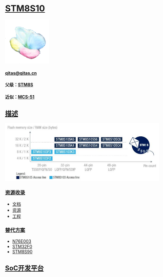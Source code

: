﻿# [STM8S10](https://github.com/sochub/STM8S10)
[![sites](SoC/SoC.png)](http://www.qitas.cn) 
####  qitas@qitas.cn
#### 父级：[STM8S](https://github.com/sochub/STM8S) 
#### 近似：[MCS-51](https://github.com/sochub/MCS-51)

## [描述](https://github.com/sochub/STM8S10/wiki) 

[![sites](SoC/STM8S10.png)](https://www.st.com/en/microcontrollers-microprocessors/stm8s103-105.html) 

### [资源收录](https://github.com/sochub/STM8S10)

- [文档](docs/)
- [资源](src/)
- [工程](project/)

### [替代方案](https://github.com/sochub/STM8S10)

- [N76E003](https://github.com/sochub/N76E003)
- [STM32F0](https://github.com/sochub/STM32F0)  
- [STM8S90](https://github.com/sochub/STM8S10) 

##  [SoC开发平台](http://www.qitas.cn)  


